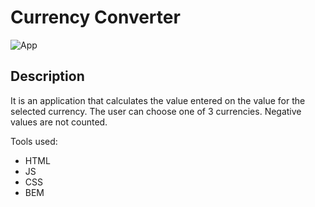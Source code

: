 # Currency Converter

![App]()



## Description

It is an application that calculates the value entered on the value for the selected currency. The user can choose one of 3 currencies. Negative values are not counted.

Tools used:
- HTML
- JS
- CSS
- BEM